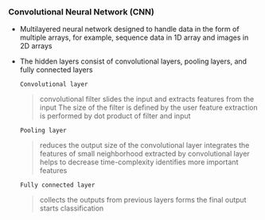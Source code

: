 ### Convolutional Neural Network (CNN)
- Multilayered neural network designed to handle data in the form of multiple arrays, for example, sequence data in 1D array and images in 2D arrays 
- The hidden layers consist of convolutional layers, pooling layers, and fully connected layers

    `Convolutional layer` 
    >convolutional filter slides the input and extracts features from the input
    >The size of the filter is defined by the user
    >feature extraction is performed by dot product of filter and input
    
    `Pooling layer`
    >reduces the output size of the convolutional layer
    >integrates the features of small neighborhood extracted by convolutional layer
    >helps to decrease time-complexity
    >identifies more important features

    `Fully connected layer`
    >collects the outputs from previous layers
    >forms the final output
    >starts classification
